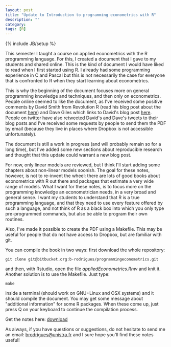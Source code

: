 ```yaml
---
layout: post
title: "Update to Introduction to programming econometrics with R"
description: ""
category: 
tags: [R]
---
```

{% include JB/setup %}


This semester I taught a course on applied econometrics with the R programming language. For this, I created a document that I gave to my students and shared online. This is the kind of document I would have liked to read when I first started using R. I already had some programming experience in C and Pascal but this is not necessarily the case for everyone that is confronted to R when they start learning about econometrics.

This is why the beginning of the document focuses more on general programming knowledge and techniques, and then only on econometrics. People online seemed to like the document, as I've received some positive comments by David Smith from Revolution R (read his blog post about the document [here](http://blog.revolutionanalytics.com/2015/01/introduction-to-applied-econometrics-with-r.html)) and Dave Giles which links to David's blog post [here](http://davegiles.blogspot.fr/2015/04/introduction-to-applied-econometrics.html?spref=tw). People on twitter have also retweeted David's and Dave's tweets to their blog posts and I've received some requests by people to send them the PDF by email (because they live in places where Dropbox is not accessible unfortunately).

The document is still a work in progress (and will probably remain so for a long time), but I've added some new sections about reproducible research and thought that this update could warrant a new blog post. 

For now, only linear models are reviewed, but I think I'll start adding some chapters about non-linear models soonish. The goal for these notes, however, is not to re-invent the wheel: there are lots of good books about econometrics with R out there and packages that estimate a very wide range of models. What I want for these notes, is to focus more on the programming knowledge an econometrician needs, in a very broad and general sense. I want my students to understand that R is a true programming language, and that they need to use every feature offered by such a language, and not think of R as a black box into which you only type pre-programmed commands, but also be able to program their own routines.

Also, I've made it possible to create the PDF using a Makefile. This may be useful for people that do not have access to Dropbox, but are familiar with git.

You can compile the book in two ways: first download the whole repository:

`git clone git@bitbucket.org:b-rodrigues/programmingeconometrics.git`

and then, with Rstudio, open the file *appliedEconometrics.Rnw* and knit it. Another solution is to use the Makefile. Just type:

`make`

inside a terminal (should work on GNU+Linux and OSX systems) and it should compile the document. You may get some message about "additional information" for some R packages. When these come up, just press Q on your keyboard to continue the compilation process.

Get the notes here: [download](https://www.dropbox.com/s/k0tfyqlf3uxz6m2/Introduction%20to%20programming%20Econometrics%20with%20R%20-%20Draft.pdf?dl=0)

As always, if you have questions or suggestions, do not hesitate to send me an email: [brodrigues@unistra.fr](mailto:brodrigues@unistra.fr) and I sure hope you'll find these notes useful!